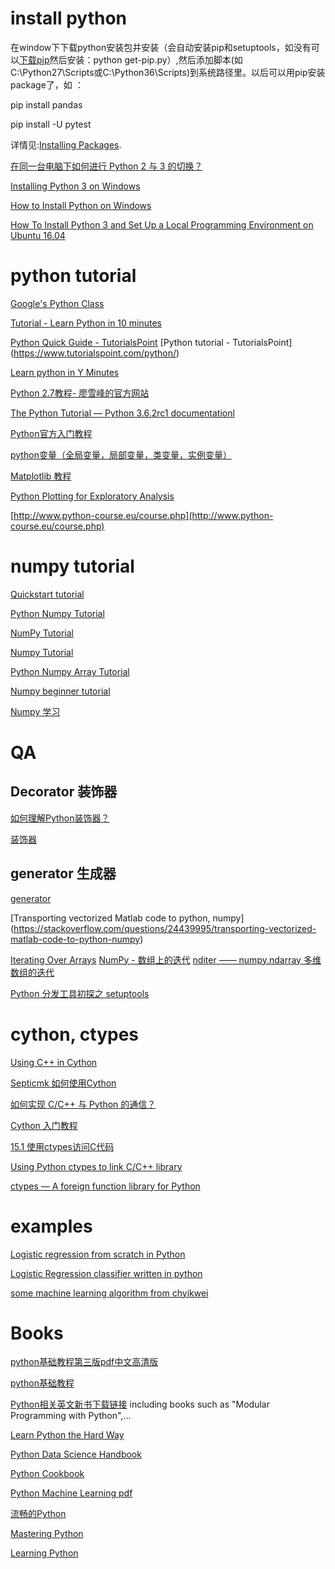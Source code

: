 # install python

在window下下载python安装包并安装（会自动安装pip和setuptools，如没有可以[下载pip](https://bootstrap.pypa.io/get-pip.py
)然后安装：python get-pip.py）,然后添加脚本(如C:\Python27\Scripts或C:\Python36\Scripts)到系统路径里。以后可以用pip安装package了，如 ：

   pip install pandas
   
   pip install -U pytest
   
详情见:[Installing Packages](https://packaging.python.org/tutorials/installing-packages/). 

[在同一台电脑下如何进行 Python 2 与 3 的切换？](https://www.zhihu.com/question/22846291)


[Installing Python 3 on Windows](https://python-guide-pt-br.readthedocs.io/en/latest/starting/install3/win/) 

[How to Install Python on Windows](https://www.howtogeek.com/197947/how-to-install-python-on-windows/)

[How To Install Python 3 and Set Up a Local Programming Environment on Ubuntu 16.04](https://www.digitalocean.com/community/tutorials/how-to-install-python-3-and-set-up-a-local-programming-environment-on-ubuntu-16-04)

# python tutorial

[Google's Python Class](https://developers.google.com/edu/python/)

[Tutorial - Learn Python in 10 minutes](https://www.stavros.io/tutorials/python/)

[Python Quick Guide - TutorialsPoint](https://www.tutorialspoint.com/python/python_quick_guide.htm)
[Python tutorial - TutorialsPoint] (https://www.tutorialspoint.com/python/) 

[Learn python in Y Minutes](https://learnxinyminutes.com/docs/python/)

[Python 2.7教程- 廖雪峰的官方网站](http://www.liaoxuefeng.com/wiki/001374738125095c955c1e6d8bb493182103fac9270762a000)

[The Python Tutorial — Python 3.6.2rc1 documentationl](https://docs.python.org/3/tutorial/) 

[Python官方入门教程](https://docspy3zh.readthedocs.io/en/latest/tutorial/)

[python变量（全局变量，局部变量，类变量，实例变量）](http://www.imooc.com/article/14652)

[Matplotlib 教程](https://liam0205.me/2014/09/11/matplotlib-tutorial-zh-cn/)

[Python Plotting for Exploratory Analysis](http://pythonplot.com/#stacked-bar-chart)

[http://www.python-course.eu/course.php](http://www.python-course.eu/course.php)
# numpy tutorial

[Quickstart tutorial](https://docs.scipy.org/doc/numpy-dev/user/quickstart.html)

[Python Numpy Tutorial](https://cs231n.github.io/python-numpy-tutorial/) 

[NumPy Tutorial](https://www.tutorialspoint.com/numpy/) 

[Numpy Tutorial](http://www.python-course.eu/numpy.php)

[Python Numpy Array Tutorial](https://www.datacamp.com/community/tutorials/python-numpy-tutorial#gs.SOjAQrE)

[Numpy beginner tutorial](https://github.com/rougier/numpy-tutorial) 

[Numpy 学习](https://www.zybuluo.com/tankle/note/51606)

# QA

## Decorator 装饰器
[如何理解Python装饰器？](https://www.zhihu.com/question/26930016)  

[装饰器](http://www.liaoxuefeng.com/wiki/001374738125095c955c1e6d8bb493182103fac9270762a000/001386819879946007bbf6ad052463ab18034f0254bf355000)

## generator 生成器
[generator](https://stackoverflow.com/questions/1756096/understanding-generators-in-python)

[Transporting vectorized Matlab code to python, numpy] (https://stackoverflow.com/questions/24439995/transporting-vectorized-matlab-code-to-python-numpy)

[Iterating Over Arrays](https://docs.scipy.org/doc/numpy/reference/arrays.nditer.html#arrays-nditer)   [NumPy - 数组上的迭代](https://wizardforcel.gitbooks.io/ts-numpy-tut/content/11.html)  [ nditer —— numpy.ndarray 多维数组的迭代](http://blog.csdn.net/lanchunhui/article/details/55657135)

[Python 分发工具初探之 setuptools](http://blog.luoyuanhang.com/2016/03/23/Python-%E5%88%86%E5%8F%91%E5%B7%A5%E5%85%B7%E5%88%9D%E6%8E%A2%E4%B9%8B-setuptools/)


# cython, ctypes
[Using C++ in Cython](https://cython.readthedocs.io/en/latest/src/userguide/wrapping_CPlusPlus.html)

[Septicmk 如何使用Cython](http://blog.septicmk.com/Python/use-Cython.html)

[如何实现 C/C++ 与 Python 的通信？](https://www.zhihu.com/question/23003213)

[Cython 入门教程](https://charlesnord.github.io/2017/03/11/cython-tuto/) 

[15.1 使用ctypes访问C代码](https://python3-cookbook.readthedocs.io/zh_CN/latest/c15/p01_access_ccode_using_ctypes.html)

[Using Python ctypes to link C/C++ library](http://bigbang.waterlin.org/bang/using-python-ctypes-to-link-cpp-library/) 

[ctypes — A foreign function library for Python](https://docs.python.org/2/library/ctypes.html)
# examples
  
  [Logistic regression from scratch in Python](https://github.com/perborgen/LogisticRegression)
  
  [Logistic Regression classifier written in python](https://github.com/aceveggie/LogisticRegression)
  
  [some machine learning algorithm from chyikwei](https://github.com/chyikwei/MachineLearning) 

# Books

[python基础教程第三版pdf中文高清版](http://www.itmop.com/downinfo/43645.html)

[python基础教程](https://github.com/huyubing/books-pdf/blob/master/python%E5%9F%BA%E7%A1%80%E6%95%99%E7%A8%8B%EF%BC%88%E7%AC%AC%E4%BA%8C%E7%89%88%EF%BC%89.pdf)

[Python相关英文新书下载链接](http://www.jianshu.com/p/b494589eee52) including books such as "Modular Programming with Python",...

[Learn Python the Hard Way](https://github.com/chris-void/pyway/blob/master/Learn%20Python%20The%20Hard%20Way,%203rd%20Edition%20.pdf)

[Python Data Science Handbook](https://github.com/jakevdp/PythonDataScienceHandbook)

[Python Cookbook](https://learko.github.io/books/coding/Python_Cookbook_3rd_Edition.pdf)

[Python Machine Learning pdf](https://github.com/PlamenStilyianov/Python/blob/master/Python%20Machine%20Learning.pdf)

[流畅的Python](https://jackmk.ctfile.com/fs/14155983-203386385)  

[Mastering Python](https://scanlibs.com/mastering-python-rick-van-hattem/)

[Learning Python](http://stock.ethop.org/pdf/python/Learning%20Python,%205th%20Edition.pdf)



